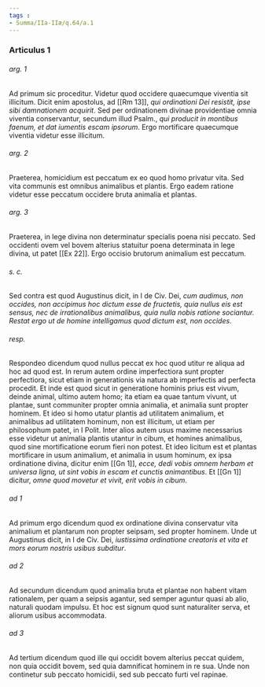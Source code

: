 ```yaml
---
tags : 
- Summa/IIa-IIæ/q.64/a.1
---
```


### Articulus 1

###### arg. 1
Ad primum sic proceditur. Videtur quod occidere quaecumque viventia sit illicitum. Dicit enim apostolus, ad [[Rm 13]], *qui ordinationi Dei resistit, ipse sibi damnationem acquirit*. Sed per ordinationem divinae providentiae omnia viventia conservantur, secundum illud Psalm., *qui producit in montibus faenum, et dat iumentis escam ipsorum*. Ergo mortificare quaecumque viventia videtur esse illicitum.

###### arg. 2
Praeterea, homicidium est peccatum ex eo quod homo privatur vita. Sed vita communis est omnibus animalibus et plantis. Ergo eadem ratione videtur esse peccatum occidere bruta animalia et plantas.

###### arg. 3
Praeterea, in lege divina non determinatur specialis poena nisi peccato. Sed occidenti ovem vel bovem alterius statuitur poena determinata in lege divina, ut patet [[Ex 22]]. Ergo occisio brutorum animalium est peccatum.

###### s. c.
Sed contra est quod Augustinus dicit, in I de Civ. Dei, *cum audimus, non occides, non accipimus hoc dictum esse de fructetis, quia nullus eis est sensus, nec de irrationalibus animalibus, quia nulla nobis ratione sociantur. Restat ergo ut de homine intelligamus quod dictum est, non occides*.

###### resp.
Respondeo dicendum quod nullus peccat ex hoc quod utitur re aliqua ad hoc ad quod est. In rerum autem ordine imperfectiora sunt propter perfectiora, sicut etiam in generationis via natura ab imperfectis ad perfecta procedit. Et inde est quod sicut in generatione hominis prius est vivum, deinde animal, ultimo autem homo; ita etiam ea quae tantum vivunt, ut plantae, sunt communiter propter omnia animalia, et animalia sunt propter hominem. Et ideo si homo utatur plantis ad utilitatem animalium, et animalibus ad utilitatem hominum, non est illicitum, ut etiam per philosophum patet, in I Polit. Inter alios autem usus maxime necessarius esse videtur ut animalia plantis utantur in cibum, et homines animalibus, quod sine mortificatione eorum fieri non potest. Et ideo licitum est et plantas mortificare in usum animalium, et animalia in usum hominum, ex ipsa ordinatione divina, dicitur enim [[Gn 1]], *ecce, dedi vobis omnem herbam et universa ligna, ut sint vobis in escam et cunctis animantibus*. Et [[Gn 1]] dicitur, *omne quod movetur et vivit, erit vobis in cibum*.

###### ad 1
Ad primum ergo dicendum quod ex ordinatione divina conservatur vita animalium et plantarum non propter seipsam, sed propter hominem. Unde ut Augustinus dicit, in I de Civ. Dei, *iustissima ordinatione creatoris et vita et mors eorum nostris usibus subditur*.

###### ad 2
Ad secundum dicendum quod animalia bruta et plantae non habent vitam rationalem, per quam a seipsis agantur, sed semper aguntur quasi ab alio, naturali quodam impulsu. Et hoc est signum quod sunt naturaliter serva, et aliorum usibus accommodata.

###### ad 3
Ad tertium dicendum quod ille qui occidit bovem alterius peccat quidem, non quia occidit bovem, sed quia damnificat hominem in re sua. Unde non continetur sub peccato homicidii, sed sub peccato furti vel rapinae.


